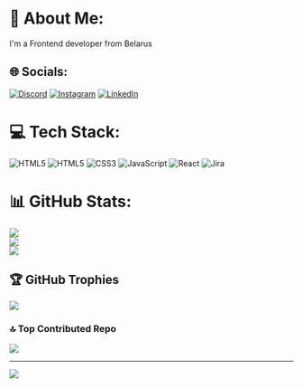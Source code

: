 # 💫 About Me:
I'm a Frontend developer from Belarus <br>


## 🌐 Socials:
[![Discord](https://img.shields.io/badge/Discord-%237289DA.svg?logo=discord&logoColor=white)](https://discord.gg/motfisi) [![Instagram](https://img.shields.io/badge/Instagram-%23E4405F.svg?logo=Instagram&logoColor=white)](https://instagram.com/motfisi) [![LinkedIn](https://img.shields.io/badge/LinkedIn-%230077B5.svg?logo=linkedin&logoColor=white)](https://linkedin.com/in/motfisi) 

# 💻 Tech Stack:
![HTML5](https://img.shields.io/badge/html5-%23E34F26.svg?style=for-the-badge&logo=html5&logoColor=white) ![HTML5](https://img.shields.io/badge/html5-%23E34F26.svg?style=for-the-badge&logo=html5&logoColor=white) ![CSS3](https://img.shields.io/badge/css3-%231572B6.svg?style=for-the-badge&logo=css3&logoColor=white) ![JavaScript](https://img.shields.io/badge/javascript-%23323330.svg?style=for-the-badge&logo=javascript&logoColor=%23F7DF1E) ![React](https://img.shields.io/badge/react-%2320232a.svg?style=for-the-badge&logo=react&logoColor=%2361DAFB) ![Jira](https://img.shields.io/badge/jira-%230A0FFF.svg?style=for-the-badge&logo=jira&logoColor=white)
# 📊 GitHub Stats:
![](https://github-readme-stats.vercel.app/api?username=motfisi&theme=dark&hide_border=false&include_all_commits=false&count_private=true)<br/>
![](https://github-readme-streak-stats.herokuapp.com/?user=motfisi&theme=dark&hide_border=false)<br/>
![](https://github-readme-stats.vercel.app/api/top-langs/?username=motfisi&theme=dark&hide_border=false&include_all_commits=false&count_private=true&layout=compact)

## 🏆 GitHub Trophies
![](https://github-profile-trophy.vercel.app/?username=motfisi&theme=radical&no-frame=true&no-bg=true&margin-w=4)

### 🔝 Top Contributed Repo
![](https://github-contributor-stats.vercel.app/api?username=motfisi&limit=5&theme=dark&combine_all_yearly_contributions=true)

---
[![](https://visitcount.itsvg.in/api?id=motfisi&icon=0&color=0)](https://visitcount.itsvg.in)

<!-- Proudly created with GPRM ( https://gprm.itsvg.in ) -->
